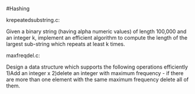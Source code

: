 #Hashing


krepeatedsubstring.c:

Given a binary string (having alpha numeric values) of length 100,000 and an integer k, 
implement an efficient algorithm to compute the  length of the largest sub-string which  repeats at least k times.


maxfreqdel.c:

Design a data structure which supports the following operations efficiently 
1)Add an integer x
2)delete an integer with maximum frequency - if there are more than one element with the same maximum frequency delete all of them.
